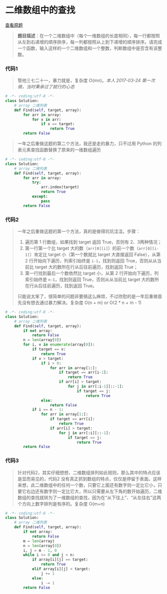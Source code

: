 # 二维数组中的查找

[查看原题](https://www.nowcoder.com/practice/abc3fe2ce8e146608e868a70efebf62e?tpId=13&tqId=11154&tPage=1&rp=1&ru=/ta/coding-interviews&qru=/ta/coding-interviews/question-ranking)

> **题目描述**：在一个二维数组中（每个一维数组的长度相同），每一行都按照从左到右递增的顺序排序，每一列都按照从上到下递增的顺序排序。请完成一个函数，输入这样的一个二维数组和一个整数，判断数组中是否含有该整数。

### 代码1

> 管他三七二十一，暴力就是，复杂度 O(mn)。*本人 2017-03-24 第一次做，当时秉承过了就行的心态*

```python
# -*- coding:utf-8 -*-
class Solution:
    # array 二维列表
    def Find(self, target, array):
        for arr in array:
            for x in arr:
                if x == target:
                    return True
        return False
```

> 一年之后重做这题的第二个方法，我还是走的暴力，只不过用 Python 的列表元素查找函数替换了原来的一维数组遍历

```python
# -*- coding:utf-8 -*-
class Solution:
    # array 二维列表
    def Find(self, target, array):
        for arr in array:
            try:
                arr.index(target)
                return True
            except:
                pass
        return False
```

### 代码2

> 一年之后重做这题的第一个方法，真的是做得坑坑洼洼。步骤：
>
> 1. 遍历第 1 行数组，如果找到 target 返回 True，否则有 2、3两种情况；
> 2. 第一行第一个比 target 大的数（`arr[0][i]`）的前一个数（`arr[0][i-1]`）肯定比 target 小（第一个数就比 target 大直接返回 False），从第 2 行开始向下遍历，列索引始终是 `i-1`，找到则返回 True，否则从从当前比 target 大的数所在行从后往前遍历，找到返回 True；
> 3. 第一行找到最后一个数依然比 target 小，从第 2 行开始向下遍历，列索引始终是 `n-1`，找到则返回 True，否则从从当前比 target 大的数所在行从后往前遍历，找到返回 True。
>
> 只能说太笨了，很简单的问题非要搞这么麻烦，不过欣慰的是一年后重做首先没有想去通过暴力解决。复杂度 O(n + m) or O(2 * n + m - 1)

```python
# -*- coding:utf-8 -*-
class Solution:
    # array 二维列表
    def Find(self, target, array):
        if not array:
            return False
        n = len(array[0])
        for i, v in enumerate(array[0]):
            if target == v:
                return True
            if v > target:
                if i > 0:
                    for arr in array[1:]:
                        if target == arr[i-1]:
                            return True
                        if arr[i] > target:
                            for j in arr[:i-1][::-1]:
                                if target == j:
                                    return True
                else:
                    return False
            if i == n - 1:
                for arr in array[1:]:
                    if target == arr[i]:
                        return True
                    if arr[i] > target:
                        for j in arr[:i][::-1]:
                            if target == j:
                                return True
        return False
```

### 代码3

> 针对代码2，其实仔细想想，二维数组排列如此规则，那么其中的特点应该是显而易见的，代码2 没有真正抓到数组的特点，仅仅是停留于表面。这样来想，此二维数组中的任何一个数，只要它上面还有数字则一定比它小，只要它右边还有数字则一定比它大，所以只需要从左下角的数开始遍历，二维数组的查找就转为了一维数组的查找，因为在“从下往上”、“从左往右”这两个方向上数字排列是有序的。复杂度 O(m+n)

```python
# -*- coding:utf-8 -*-
class Solution:
    # array 二维列表
    def Find(self, target, array):
        if not array:
            return False
        m = len(array)
        n = len(array[0])
        i, j = m - 1, 0
        while i >= 0 and j < n:
            if array[i][j] == target:
                return True
            elif array[i][j] < target:
                j += 1
            else:
                i -= 1
        return False
```

